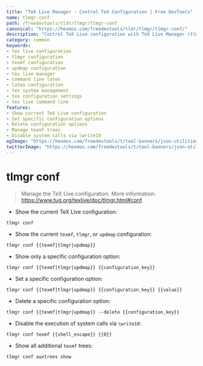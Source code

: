 ```yaml
---
title: "TeX Live Manager - Control TeX Configuration | Free DevTools"
name: tlmgr-conf
path: /freedevtools/tldr/tlmgr/tlmgr-conf
canonical: "https://hexmos.com/freedevtools/tldr/tlmgr/tlmgr-conf/"
description: "Control TeX Live configuration with TeX Live Manager (tlmgr). Customize texmf trees, updmap settings, and manage shell escapes effortlessly. Free online tool, no registration required."
category: common
keywords:
- tex live configuration
- tlmgr configuration
- texmf configuration
- updmap configuration
- tex live manager
- command line latex
- latex configuration
- tex system management
- tex configuration settings
- tex live command line
features:
- Show current TeX Live configuration
- Set specific configuration options
- Delete configuration options
- Manage texmf trees
- Disable system calls via \write18
ogImage: "https://hexmos.com/freedevtools/t/tool-banners/json-utilities-banner.png"
twitterImage: "https://hexmos.com/freedevtools/t/tool-banners/json-utilities-banner.png"
---
```


# tlmgr conf

> Manage the TeX Live configuration.
> More information: <https://www.tug.org/texlive/doc/tlmgr.html#conf>.

- Show the current TeX Live configuration:

`tlmgr conf`

- Show the current `texmf`, `tlmgr`, or `updmap` configuration:

`tlmgr conf {{texmf|tlmgr|updmap}}`

- Show only a specific configuration option:

`tlmgr conf {{texmf|tlmgr|updmap}} {{configuration_key}}`

- Set a specific configuration option:

`tlmgr conf {{texmf|tlmgr|updmap}} {{configuration_key}} {{value}}`

- Delete a specific configuration option:

`tlmgr conf {{texmf|tlmgr|updmap}} --delete {{configuration_key}}`

- Disable the execution of system calls via `\write18`:

`tlmgr conf texmf {{shell_escape}} {{0}}`

- Show all additional `texmf` trees:

`tlmgr conf auxtrees show`
